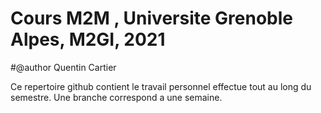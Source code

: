 # Cours M2M  , Universite Grenoble Alpes, M2GI, 2021
#@author Quentin Cartier

Ce repertoire github contient le travail personnel effectue tout au long du semestre. Une branche correspond a une semaine.
